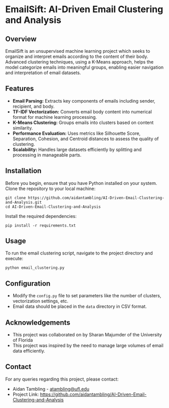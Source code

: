 # EmailSift: AI-Driven Email Clustering and Analysis

## Overview
EmailSift is an unsupervised machine learning project which seeks to organize and interpret emails according to the content of their body. Advanced clustering techniques, using a K-Means approach, helps the model categorize emails into meaningful groups, enabling easier navigation and interpretation of email datasets.

## Features
- **Email Parsing:** Extracts key components of emails including sender, recipient, and body.
- **TF-IDF Vectorization:** Converts email body content into numerical format for machine learning processing.
- **K-Means Clustering:** Groups emails into clusters based on content similarity.
- **Performance Evaluation:** Uses metrics like Silhouette Score, Separation, Cohesion, and Centroid distances to assess the quality of clustering.
- **Scalability:** Handles large datasets efficiently by splitting and processing in manageable parts.

## Installation
Before you begin, ensure that you have Python installed on your system. Clone the repository to your local machine:

```console
git clone https://github.com/aidantambling/AI-Driven-Email-Clustering-and-Analysis.git
cd AI-Driven-Email-Clustering-and-Analysis
```

Install the required dependencies:

```console
pip install -r requirements.txt
```

## Usage
To run the email clustering script, navigate to the project directory and execute:

```console
python email_clustering.py
```

## Configuration
- Modify the `config.py` file to set parameters like the number of clusters, vectorization settings, etc.
- Email data should be placed in the `data` directory in CSV format.

## Acknowledgements
- This project was collaborated on by Sharan Majumder of the University of Florida
- This project was inspired by the need to manage large volumes of email data efficiently.

## Contact
For any queries regarding this project, please contact:

- Aidan Tambling - atambling@ufl.edu
- Project Link: https://github.com/aidantambling/AI-Driven-Email-Clustering-and-Analysis
